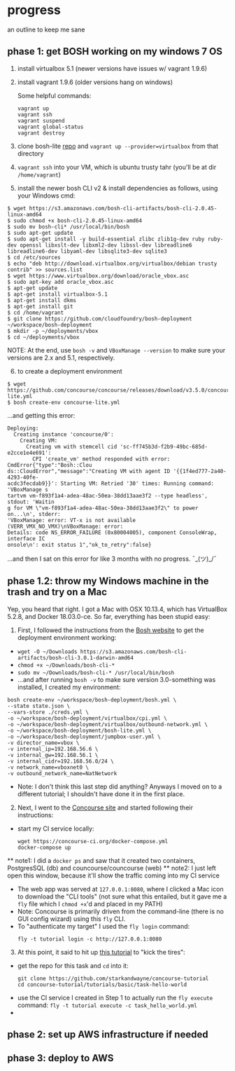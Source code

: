 # progress
an outline to keep me sane

## phase 1: get BOSH working on my windows 7 OS
1. install virtualbox 5.1 (newer versions have issues w/ vagrant 1.9.6)
2. install vagrant 1.9.6 (older versions hang on windows)
   
      Some helpful commands:
      ```
      vagrant up
      vagrant ssh
      vagrant suspend
      vagrant global-status
      vagrant destroy
      ```
         
3. clone bosh-lite [repo](https://github.com/cloudfoundry/bosh-lite) and `vagrant up --provider=virtualbox` from that directory
4. `vagrant ssh` into your VM, which is ubuntu trusty tahr (you'll be at dir `/home/vagrant`)
5. install the newer bosh CLI v2 & install dependencies as follows, using your Windows cmd:
```
$ wget https://s3.amazonaws.com/bosh-cli-artifacts/bosh-cli-2.0.45-linux-amd64
$ sudo chmod +x bosh-cli-2.0.45-linux-amd64
$ sudo mv bosh-cli* /usr/local/bin/bosh
$ sudo apt-get update
$ sudo apt-get install -y build-essential zlibc zlib1g-dev ruby ruby-dev openssl libxslt-dev libxml2-dev libssl-dev libreadline6 libreadline6-dev libyaml-dev libsqlite3-dev sqlite3
$ cd /etc/sources
$ echo "deb http://download.virtualbox.org/virtualbox/debian trusty contrib" >> sources.list
$ wget https://www.virtualbox.org/download/oracle_vbox.asc
$ sudo apt-key add oracle_vbox.asc
$ apt-get update
$ apt-get install virtualbox-5.1
$ apt-get install dkms
$ apt-get install git
$ cd /home/vagrant
$ git clone https://github.com/cloudfoundry/bosh-deployment ~/workspace/bosh-deployment
$ mkdir -p ~/deployments/vbox
$ cd ~/deployments/vbox
```
   NOTE: At the end, use `bosh -v` and `VBoxManage --version` to make sure your versions are 2.x and 5.1, respectively.
   
6. to create a deployment environment
```
$ wget https://github.com/concourse/concourse/releases/download/v3.5.0/concourse-lite.yml
$ bosh create-env concourse-lite.yml
```

...and getting this error:
```
Deploying:
  Creating instance 'concourse/0':
    Creating VM:
      Creating vm with stemcell cid 'sc-ff745b3d-f2b9-49bc-685d-e2cce1e4e691':
        CPI 'create_vm' method responded with error: CmdError{"type":"Bosh::Clou
ds::CloudError","message":"Creating VM with agent ID '{{1f4ed777-2a40-4293-40fe-
acdc3fecdab9}}': Starting VM: Retried '30' times: Running command: 'VBoxManage s
tartvm vm-f893f1a4-adea-48ac-50ea-38dd13aae3f2 --type headless', stdout: 'Waitin
g for VM \"vm-f893f1a4-adea-48ac-50ea-38dd13aae3f2\" to power on...\n', stderr:
'VBoxManage: error: VT-x is not available (VERR_VMX_NO_VMX)\nVBoxManage: error:
Details: code NS_ERROR_FAILURE (0x80004005), component ConsoleWrap, interface IC
onsole\n': exit status 1","ok_to_retry":false}
```
...and then I sat on this error for like 3 months with no progress. ¯\_(ツ)_/¯

 ## phase 1.2: throw my Windows machine in the trash and try on a Mac
 Yep, you heard that right. I got a Mac with OSX 10.13.4, which has VirtualBox 5.2.8, and Docker 18.03.0-ce. So far, everything has been stupid easy:
 1. First, I followed the instructions from the [Bosh website](https://bosh.io/docs/cli-v2#install) to get the deployment environment working:
 * `wget -O ~/Downloads https://s3.amazonaws.com/bosh-cli-artifacts/bosh-cli-3.0.1-darwin-amd64`
 * `chmod +x ~/Downloads/bosh-cli-*`
 * `sudo mv ~/Downloads/bosh-cli-* /usr/local/bin/bosh`
 * ...and after running `bosh -v` to make sure version 3.0-something was installed, I created my environment:
  ```
  bosh create-env ~/workspace/bosh-deployment/bosh.yml \
  --state state.json \
  --vars-store ./creds.yml \
  -o ~/workspace/bosh-deployment/virtualbox/cpi.yml \
  -o ~/workspace/bosh-deployment/virtualbox/outbound-network.yml \
  -o ~/workspace/bosh-deployment/bosh-lite.yml \
  -o ~/workspace/bosh-deployment/jumpbox-user.yml \
  -v director_name=vbox \
  -v internal_ip=192.168.56.6 \
  -v internal_gw=192.168.56.1 \
  -v internal_cidr=192.168.56.0/24 \
  -v network_name=vboxnet0 \
  -v outbound_network_name=NatNetwork
  ```
  * Note: I don't think this last step did anything? Anyways I moved on to a different tutorial; I shouldn't have done it in the first place.
 
 2. Next, I went to the [Concourse site](https://concourse-ci.org/) and started following their instructions:
 * start my CI service locally:
    ```
    wget https://concourse-ci.org/docker-compose.yml
    docker-compose up
    ```
 ** note1: I did a `docker ps` and saw that it created two containers, PostgresSQL (db) and councourse/councourse (web)
 ** note2: I just left open this window, because it'll show the traffic coming into my CI service
 * The web app was served at `127.0.0.1:8080`, where I clicked a Mac icon to download the "CLI tools" (not sure what this entailed, but it gave me a `fly` file which I `chmod +x`'d and placed in my PATH)
 * Note: Concourse is primarily driven from the command-line (there is no GUI config wizard) using this `fly` CLI.
 * To "authenticate my target" I used the `fly login` command:
   ```
   fly -t tutorial login -c http://127.0.0.1:8080
   ```
 
 3. At this point, it said to hit up [this tutorial](https://concoursetutorial.com/basics/task-hello-world/) to "kick the tires":
 * get the repo for this task and `cd` into it: 
    ```
    git clone https://github.com/starkandwayne/concourse-tutorial
    cd concourse-tutorial/tutorials/basic/task-hello-world
    ```
 * use the CI service I created in Step 1 to actually run the `fly execute` command:
    ```fly -t tutorial execute -c task_hello_world.yml```
 *  
 
 


## phase 2: set up AWS infrastructure if needed
## phase 3: deploy to AWS
